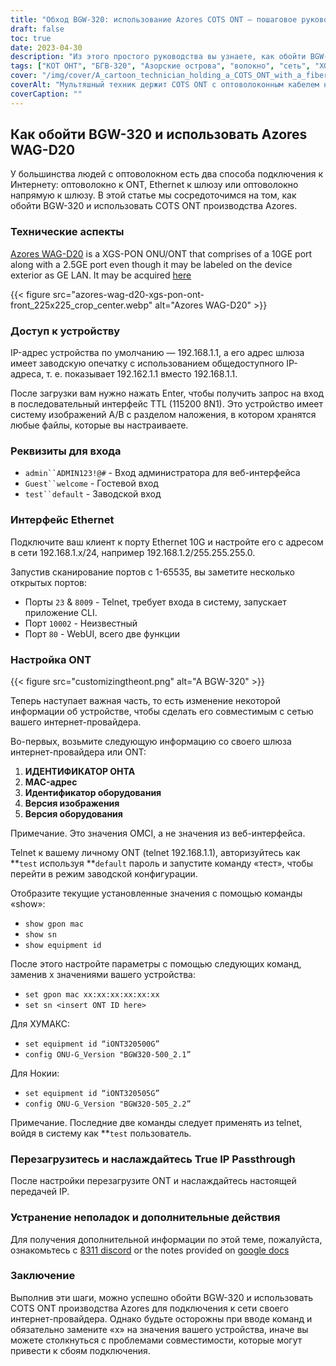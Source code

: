 ```yaml
---
title: "Обход BGW-320: использование Azores COTS ONT — пошаговое руководство"
draft: false
toc: true
date: 2023-04-30
description: "Из этого простого руководства вы узнаете, как обойти BGW-320 и использовать COTS ONT производства Azores для подключения к сети вашего интернет-провайдера."
tags: ["КОТ ОНТ", "БГВ-320", "Азорские острова", "волокно", "сеть", "XGS-PON", "Ethernet", "Сквозной IP-адрес", "настройка", "Интернет-провайдер", "идентификатор", "MAC-адрес", "идентификатор оборудования", "версия изображения", "аппаратная версия", "телнет", "CLI-приложение", "веб-интерфейс", "режим заводской конфигурации", "проблемы совместимости"]
cover: "/img/cover/A_cartoon_technician_holding_a_COTS_ONT_with_a_fiber_cable.png"
coverAlt: "Мультяшный техник держит COTS ONT с оптоволоконным кабелем на заднем плане."
coverCaption: ""
---
```


## Как обойти BGW-320 и использовать Azores WAG-D20

У большинства людей с оптоволокном есть два способа подключения к Интернету: оптоволокно к ONT, Ethernet к шлюзу или оптоволокно напрямую к шлюзу. В этой статье мы сосредоточимся на том, как обойти BGW-320 и использовать COTS ONT производства Azores.

### Технические аспекты

 [Azores WAG-D20](https://cdn.shopifycdn.net/s/files/1/0280/5153/8029/files/Azores_Product_Specification_-_WAG-D20_v0.6.pdf?v=1604914153) is a XGS-PON ONU/ONT that comprises of a 10GE port along with a 2.5GE port even though it may be labeled on the device exterior as GE LAN. It may be acquired [here](https://www.balticnetworks.com/products/azores-1x-10gbe-1x-2-5gbe-intel-based-xgspon-ont)

{{< figure src="azores-wag-d20-xgs-pon-ont-front_225x225_crop_center.webp" alt="Azores WAG-D20" >}}

### Доступ к устройству

IP-адрес устройства по умолчанию — 192.168.1.1, а его адрес шлюза имеет заводскую опечатку с использованием общедоступного IP-адреса, т. е. показывает 192.162.1.1 вместо 192.168.1.1.

После загрузки вам нужно нажать Enter, чтобы получить запрос на вход в последовательный интерфейс TTL (115200 8N1). Это устройство имеет систему изображений A/B с разделом наложения, в котором хранятся любые файлы, которые вы настраиваете.
 
### Реквизиты для входа

- `admin``ADMIN123!@#` - Вход администратора для веб-интерфейса
- `Guest``welcome` - Гостевой вход
- `test``default` - Заводской вход

### Интерфейс Ethernet

Подключите ваш клиент к порту Ethernet 10G и настройте его с адресом в сети 192.168.1.x/24, например 192.168.1.2/255.255.255.0.

Запустив сканирование портов с 1-65535, вы заметите несколько открытых портов:

- Порты `23` & `8009` - Telnet, требует входа в систему, запускает приложение CLI.
- Порт `10002` - Неизвестный
- Порт `80` - WebUI, всего две функции

### Настройка ONT

{{< figure src="customizingtheont.png" alt="A BGW-320" >}}

Теперь наступает важная часть, то есть изменение некоторой информации об устройстве, чтобы сделать его совместимым с сетью вашего интернет-провайдера.

Во-первых, возьмите следующую информацию со своего шлюза интернет-провайдера или ONT:

1. **ИДЕНТИФИКАТОР ОНТА**
2. **MAC-адрес**
3. **Идентификатор оборудования**
4. **Версия изображения**
5. **Версия оборудования**

Примечание. Это значения OMCI, а не значения из веб-интерфейса.

Telnet к вашему личному ONT (telnet 192.168.1.1), авторизуйтесь как **`test` используя **`default` пароль и запустите команду «тест», чтобы перейти в режим заводской конфигурации.

Отобразите текущие установленные значения с помощью команды «show»:

- `show gpon mac`
- `show sn`
- `show equipment id`

После этого настройте параметры с помощью следующих команд, заменив x значениями вашего устройства:

- `set gpon mac xx:xx:xx:xx:xx:xx`
- `set sn <insert ONT ID here>`

Для ХУМАКС:

- `set equipment id “iONT320500G”`
- `config ONU-G_Version "BGW320-500_2.1”`

Для Нокии:

- `set equipment id “iONT320505G”`
- `config ONU-G_Version "BGW320-505_2.2”`

Примечание. Последние две команды следует применять из telnet, войдя в систему как **`test` пользователь.

### Перезагрузитесь и наслаждайтесь True IP Passthrough

После настройки перезагрузите ONT и наслаждайтесь настоящей передачей IP.

### Устранение неполадок и дополнительные действия
Для получения дополнительной информации по этой теме, пожалуйста, ознакомьтесь с [8311 discord](https://discord.gg/XbTWBbSG4p) or the notes provided on [google docs](https://docs.google.com/document/d/13gucfDOf8X9ptkj5BOg12V0xcqqDZDnvROJpW5CIpJ4/)

### Заключение

Выполнив эти шаги, можно успешно обойти BGW-320 и использовать COTS ONT производства Azores для подключения к сети своего интернет-провайдера. Однако будьте осторожны при вводе команд и обязательно замените «x» на значения вашего устройства, иначе вы можете столкнуться с проблемами совместимости, которые могут привести к сбоям подключения.


